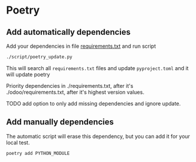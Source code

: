 # Poetry
## Add automatically dependencies
Add your dependencies in file [requirements.txt](../requirements.txt) and run script
```bash
./script/poetry_update.py
```
This will search all `requirements.txt` files and update `pyproject.toml` and it will update poetry

Priority dependencies in ./requirements.txt, after it's ./odoo/requirements.txt, after it's highest version values.

TODO add option to only add missing dependencies and ignore update.

## Add manually dependencies
The automatic script will erase this dependency, but you can add it for your local test.
```bash
poetry add PYTHON_MODULE
```
